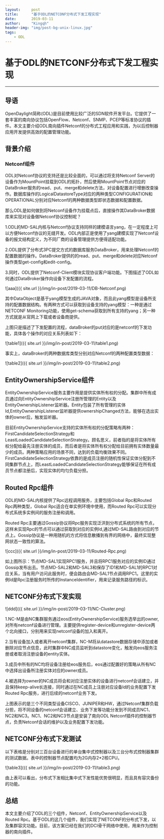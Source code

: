 ```yaml
---
layout:     post
title:      "基于ODL的NETCONF分布式下发工程实现"
date:       2019-03-11
author:     "Kingqh"
header-img: "img/post-bg-unix-linux.jpg"
tags:
    - ODL
---
```


# 基于ODL的NETCONF分布式下发工程实现 #
---

## 导语 ##

OpenDaylight简称(ODL)是目前使用比较广泛的SDN软件开发平台。它提供了一套丰富的南向协议包括OpenFlow、Netconf、SNMP、PCEP等标准协议的插件。本文主要介绍ODL南向插件Netconf的分布式工程应用和实践，为以后控制器应用开发提供高效的配置管理功能。

## 背景介绍 ##

### Netconf组件 ###

ODL对Netconf协议的支持还是比较全面的，可以通过将支持Netconf Server的设备作为MountPoint挂载到ODL的拓扑，然后使用MountPoint节点对应的DataBroker服务的read、put、merge和delete方法，对设备配置进行增删改查操作。数据库操作的LogicalDatastoreType对应的两种类型CONFIGURATION和OPERATIONAL分别对应Netconf的两种数据类型即状态数据和配置数据。

那么ODL是如何做到将Netconf设备作为挂载点后，直接操作其DataBroker数据库来实现对设备做Netconf协议控制呢？

1.ODL的MD-SAL内核与Netconf协议支持同样的建模语言yang，在一定程度上可以方便Netconf协议的无缝开发。ODL内部正是使用了yang建模实现了Netconf设备的报文结构定义，为不同厂商的设备管理提供方便得适配功能。

2.ODL提供了分布式3PC提交方式的数据库服务DataBroker，用来处理Netconf的配置数据的操作。DataBroker提供的的read、put、merge和delete对应Netconf操作类型get-config和edit-config。

3.同时，ODL提供了Netconf-Client模块实现协议客户端功能。下图描述了ODL如何通过DataBroker操作向设备下发配置的流程。

![aaa]({{ site.url }}/img/in-post/2019-03-11/DB-Netconf.png)

其中DataObject是基于yang模型生成的JAVA对象，而且此yang模型是设备所支持的配置数据结构。有两种方式可以获取到设备支持的yang模型：一种是通过NETCONF Monitoring功能，使用get-schema获取到所有支持的yang；另一种方式就是从官网上下载或者设备商提供。

上图只是描述了下发配置的流程，dataBroker的put对应的是netconf的下发功能，具体各个操作的对应关系列表如下：

![table1]({{ site.url }}/img/in-post/2019-03-11/table1.png)

事实上，dataBroker的两种数据库类型分别对应Netconf的两种配置类型数据：

![table2]({{ site.url }}/img/in-post/2019-03-11/table2.png)

## EntityOwnershipService组件 ##

EntityOwnershipService服务主要作用是提供实体所有权的分配。集群中所有成员通过向EntityOwnershipService注册所管理的Entity以及EntityOwnershipListener监听器。Entity包装了所有管理的实体Id,EntityOwnershipListener监听器提供ownershipChanged方法，能够在选出实体的owner后，触发监听器。

目前EntityOwnershipService支持的实体所有权的分配策略有两种：FirstCandidateSelectionStrategy和LeastLoadedCandidateSelectionStrategy。顾名思义，前者指的是将实体所有权分配给最先注册实体的成员，而后者是将实体所有权分配给目前拥有实体数量最少的成员。两种策略应用的场景不同，达到的负载均衡效果不同。FirstCandidateSelectionStrategy依靠的是成员注册的随机性保证实体分配到不同集群节点上，而LeastLoadedCandidateSelectionStrategy能够保证在所有成员节点都注册后，实现实体的均匀负载分担。


## Routed Rpc组件 ##

ODL的MD-SAL内核提供了Rpc远程调用服务，主要包括Global Rpc和Routed Rpc两种类型，Global Rpc适合在单实例环境中使用，而Routed Rpc可以实现分布式系统多实例间的服务注册和调用。

Routed Rpc主要通过Gossip协议将Rpc服务实现泛洪到分布式系统的所有节点，这样未实现Rpc的节点可以通过获取到对应的实例Id,通过MD-SAL路由到对应的节点上。Gossip协议是一种用随机的方式将信息散播到有界的网络中，最终实现整网状态一致性的算法。


![ccc]({{ site.url }}/img/in-post/2019-03-11/Routed-Rpc.png)

如上图所示：节点MD-SAL1实现RPC1服务，并且将RPC1服务对应的实例ID通过Gossip发布出去。节点MD-SAL2和MD-SAL3和保存了ID1和MD-SAL1的RPC1对应关系，当有用户访问此服务时，便会路由会MD-SAL1节点调用RPC1。这里的实例Id是Rpc注册服务时所传的InstanceIdentifier，用来记录服务路径的标识。


## NETCONF分布式下发实现 ##

![ddd]({{ site.url }}/img/in-post/2019-03-11/NC-Cluster.png)

1.NC-M是由NC集群服务通过eos(EntityOwnershipService)服务选举出的owner,对所有netconf设备进行管理。主要提供register-device和unregister-device两个北向接口，分别用来实现netconf设备的加入和离开。

2.当有设备加入或者离开netconf集群，NC-M将从datastore数据存储中添加或者删除对应节点信息，此时集群中NC成员监听到datastore变化，触发向eos服务注册或者取消注册设备的entity实体。

3.成员中所有的NC均将设备注册给eos服务后，eos通过配置好的策略从所有NC中选择出设备所注册实体对应的owner成员。

4.被选择为owner的NC成员将会和对应注册实体的设备进行netconf会话建立，并且保持keep-alive长连接，同时通过在NC成员上注册对应设备Id的业务配置下发Routed Rpc服务，进行后续的netconf业务下发。

上图表示的是三个不同类型设备CISCO、JUNIPER和HW，通过Netconf集群负载分担，将不同设备的netconf会话建立、业务下发等功能分发到不同成员NC1、NC2和NC3。NC1、NC2和NC3节点是安装了南向ODL Netconf插件的控制器节点，负责Netconf会话的维护以及业务配置下发功能。

## NETCONF分布式下发测试 ##

以下表格是分别对三百台设备进行的单台集中式控制器以及三台分布式控制器集群的测试数据。表中的控制器节点配置均为2G内存2*2核CPU。

![table3]({{ site.url }}/img/in-post/2019-03-11/table3.png)

由上表可以看出，分布式下发相比集中式下发性能优势很明显，而且具有容灾备份的功能。

## 总结 ##

本文主要介绍了ODL的三个组件，Netconf、EntityOwnershipService以及Routed Rpc。基于ODL的这几个组件，我们实现了NETCONF的分布式下发，以及集群容灾功能。目前，该方案已经在我们的DCI骨干网络中使用，用来作为控制器的南向插件。
